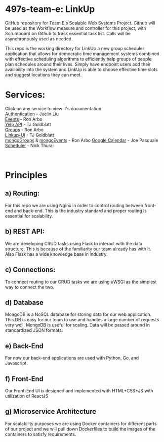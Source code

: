 # 497s-team-e: LinkUp
GitHub repository for Team E's Scalable Web Systems Project. Github will be used as the Workflow measure and controller for this project, with Scrumboard on Github to trask essential task list. Calls will be asynchronously used as needed.  

This repo is the working directory for LinkUp a new group scheduler application that allows for democratic time management systems combined with effective scheduling algorithms to efficiently help groups of people plan schedules around their lives. Simply have endpoint users add their availibility into the system and LinkUp is able to choose effective time slots and suggest locations they can meet.

# Services:
Click on any service to view it's documentation
<br>
[Authentication](Auth/README.md) - Juelin Liu  
[Events](events/README.md) - Ron Arbo  
[Yelp API](flask/README.md) - TJ Goldblatt  
[Groups](groups/README.md) - Ron Arbo  
[Linkup-UI](linkup-ui/README.md) - TJ Goldblatt  
[mongoGroups](mongoGroups/README.md) & [mongoEvents](mongoEvents/README.md) - Ron Arbo
[Google Calendar](googleCal/README.md) - Joe Pasquale
[Scheduler](Scheduler/README.md) - Nick Thurai

<br>

# Principles
## a) Routing:
For this repo we are using Nginx in order to control routing between front-end and back-end. This is the industry standard and proper routing is essential for scalability. 
## b) REST API:
We are developing CRUD tasks using Flask to interact with the data structure. This is because of the familiarity our team already has with it. Also Flask has a wide knowledge base in industry.
## c) Connections:
To connect routing to our CRUD tasks we are using uWSGI as the simplest way to connect the two.
## d) Database
MongoDB is a NoSQL database for storing data for our web application. This DB is easy for our team to use and handles a large number of requests very well. MongoDB is useful for scaling. Data will be passed around in standardized JSON formats.
## e) Back-End
For now our back-end applications are used with Python, Go, and Javascript.
## f) Front-End
Our Front-End UI is designed and implemented with HTML+CSS+JS with utilization of ReactJS
## g) Microservice Architecture
For scalability purposes we are using Docker containers for different parts of our project and we will pull down Dockerfiles to build the images of the containers to satisfy requirements.
